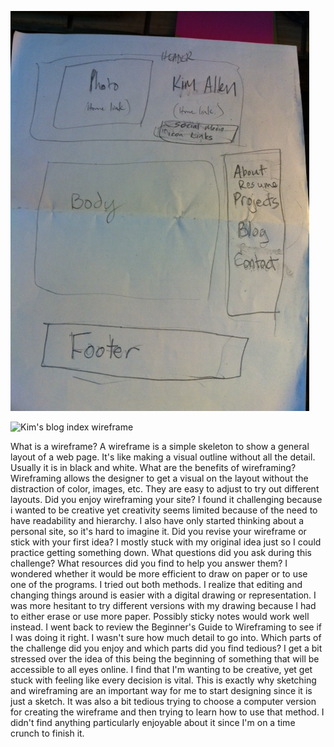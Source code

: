 ![Kim's home index wireframe](week-2/wireframe-index.jpg)

![Kim's blog index wireframe](week2/wireframe-blog-index.sdxml)

What is a wireframe?
A wireframe is a simple skeleton to show a general layout of a web page. It's like making a visual outline without all the detail.  Usually it is in black and white.
What are the benefits of wireframing?
Wireframing allows the designer to get a visual on the layout without the distraction of color, images, etc.  They are easy to adjust to try out different layouts.
Did you enjoy wireframing your site?
I found it challenging because i wanted to be creative yet creativity seems limited because of the need to have readability and hierarchy.  I also have only started thinking about a personal site, so it's hard to imagine it.
Did you revise your wireframe or stick with your first idea?
I mostly stuck with my original idea just so I could practice getting something down.
What questions did you ask during this challenge? What resources did you find to help you answer them?
I wondered whether it would be more efficient to draw on paper or to use one of the programs. I tried out both methods.  I realize that editing and changing things around is easier with a digital drawing or representation.  I was more hesitant to try different versions with my drawing because I had to either erase or use more paper.  Possibly sticky notes would work well instead.  I went back to review the Beginner's Guide to Wireframing to see if  I was doing it right.  I wasn't sure how much detail to go into.
Which parts of the challenge did you enjoy and which parts did you find tedious?
I get a bit stressed over the idea of this being the beginning of something that will be accessible to all eyes online.  I find that I'm wanting to be creative, yet get stuck with feeling like every decision is vital.  This is exactly why sketching and wireframing are an important way for me to start designing since it is just a sketch.  It was also a bit tedious trying to choose a computer version for creating the wireframe and then trying to learn how to use that method.  I didn't find anything particularly enjoyable about it since I'm on a time crunch to finish it.